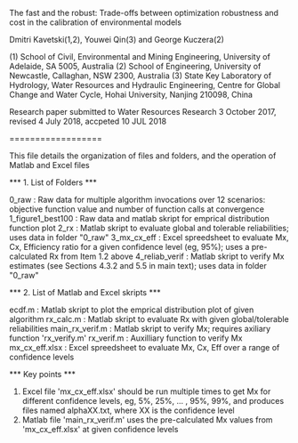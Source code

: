 The fast and the robust: Trade-offs between optimization robustness and cost in the calibration of environmental models

Dmitri Kavetski(1,2), Youwei Qin(3) and George Kuczera(2)

(1) School of Civil, Environmental and Mining Engineering, University of Adelaide, SA 5005, Australia
(2) School of Engineering, University of Newcastle, Callaghan, NSW 2300, Australia
(3) State Key Laboratory of Hydrology, Water Resources and Hydraulic Engineering, Centre for Global Change and Water Cycle, Hohai University, Nanjing 210098, China

Research paper submitted to Water Resources Research 3 October 2017, revised 4 July 2018, accpeted 10 JUL 2018

==================

This file details the organization of files and folders, and the operation of Matlab and Excel files


*** 1. List of Folders ***

0_raw             : Raw data for multiple algorithm invocations over 12 scenarios: objective function value and number of function calls at convergence
1_figure1_best100 : Raw data and matlab skript for emprical distribution function plot
2_rx              : Matlab skript to evaluate global and tolerable reliabilities; uses data in folder "0_raw"
3_mx_cx_eff       : Excel spreedsheet to evaluate Mx, Cx, Efficiency ratio for a given confidence level (eg, 95%); uses a pre-calculated Rx from Item 1.2 above
4_reliab_verif    : Matlab skript to verify Mx estimates (see Sections 4.3.2 and 5.5 in main text); uses data in folder "0_raw"


*** 2. List of Matlab and Excel skripts ***

ecdf.m            : Matlab skript to plot the emprical distribution plot of given algorithm
rx_calc.m         : Matlab skript to evaluate Rx with given global/tolerable reliabilities
main_rx_verif.m   : Matlab skript to verify Mx; requires axiliary function 'rx_verify.m'
rx_verif.m        : Auxilliary function to verify Mx
mx_cx_eff.xlsx    : Excel spreedsheet to evaluate Mx, Cx, Eff over a range of confidence levels


*** Key points ***

1. Excel file 'mx_cx_eff.xlsx' should be run multiple times to get Mx for different confidence levels, eg, 5%, 25%, ... , 95%, 99%, and produces files named alphaXX.txt, where XX is the confidence level
2. Matlab file 'main_rx_verif.m' uses the pre-calculated Mx values from 'mx_cx_eff.xlsx' at given confidence levels
